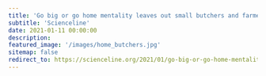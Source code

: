 ```yaml
---
title: 'Go big or go home mentality leaves out small butchers and farmers'
subtitle: 'Scienceline'
date: 2021-01-11 00:00:00
description:
featured_image: '/images/home_butchers.jpg'
sitemap: false
redirect_to: https://scienceline.org/2021/01/go-big-or-go-home-mentality-leaves-out-small-butchers-and-farmers/
---
```

